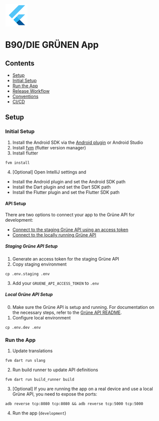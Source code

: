 ![B90/DIE GRÜNEN](android/app/src/main/res/mipmap-hdpi/ic_launcher.png)

# B90/DIE GRÜNEN App

## Contents

- [Setup](#setup)
- [Initial Setup](#initial-setup)
- [Run the App](#run-the-app)
- [Release Workflow](docs/release-workflow.md)
- [Conventions](docs/conventions.md)
- [CI/CD](docs/cicd.md)

## Setup

### Initial Setup

1. Install the Android SDK via
   the [Android plugin](https://www.jetbrains.com/help/idea/create-your-first-android-application.html#754fd) or Android
   Studio
2. Install [fvm](https://fvm.app/documentation/getting-started/installation) (flutter version manager)
3. Install flutter

``` shell
fvm install
```

4. [Optional] Open IntelliJ settings and
  - Install the Android plugin and set the Android SDK path
  - Install the Dart plugin and set the Dart SDK path
  - Install the Flutter plugin and set the Flutter SDK path

#### API Setup

There are two options to connect your app to the Grüne API for development:

- [Connect to the staging Grüne API using an access token](#staging-grüne-api-setup)
- [Connect to the locally running Grüne API](#local-grüne-api-setup)

##### Staging Grüne API Setup

1. Generate an access token for the staging Grüne API
2. Copy staging environment

``` shell
cp .env.staging .env
```

3. Add your `GRUENE_API_ACCESS_TOKEN` to `.env`

##### Local Grüne API Setup

0. Make sure the Grüne API is setup and running. For documentation on the necessary steps, refer to
   the [Grüne API README](https://github.com/verdigado/gruene-api).
1. Configure local environment

``` shell
cp .env.dev .env
```

### Run the App

1. Update translations

``` shell
fvm dart run slang
```

2. Run build runner to update API definitions

``` shell
fvm dart run build_runner build
```

3. [Optional] If you are running the app on a real device and use a local Grüne API, you need to expose the ports:

``` shell
adb reverse tcp:8080 tcp:8080 && adb reverse tcp:5000 tcp:5000
```

4. Run the app (`development`)
